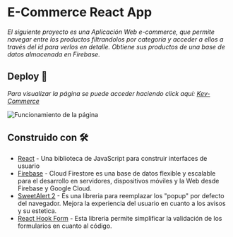 # E-Commerce React App

_El siguiente proyecto es una Aplicación Web e-commerce, que permite navegar entre los productos filtrandolos por categoría y acceder a ellos a través del id para verlos en detalle. Obtiene sus productos de una base de datos almacenada en Firebase._

## Deploy 🚀

_Para visualizar la página se puede acceder haciendo click aquí: [Kev-Commerce](https://kev-commerce.netlify.app/)_

![Funcionamiento de la página](https://github.com/ksommi/project-class2/blob/master/public/Animation.gif "Navegación entre productos y compra realizada")

## Construido con 🛠️

- [React](https://es.reactjs.org/) - Una biblioteca de JavaScript para construir interfaces de usuario
- [Firebase](https://firebase.google.com/?hl=es) - Cloud Firestore es una base de datos flexible y escalable para el desarrollo en servidores, dispositivos móviles y la Web desde Firebase y Google Cloud.
- [SweetAlert 2](https://sweetalert2.github.io/) - Es una libreria para reemplazar los "popup" por defecto del navegador. Mejora la experiencia del usuario en cuanto a los avisos y su estetica.
- [React Hook Form](https://react-hook-form.com/) - Esta libreria permite simplificar la validación de los formularios en cuanto al código.
